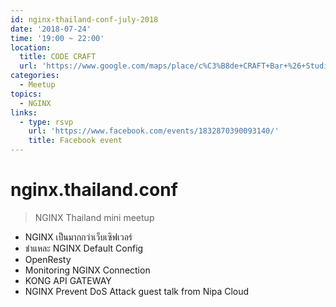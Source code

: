 ```yaml
---
id: nginx-thailand-conf-july-2018
date: '2018-07-24'
time: '19:00 ~ 22:00'
location:
  title: CODE CRAFT
  url: 'https://www.google.com/maps/place/c%C3%B8de+CRAFT+Bar+%26+Studio/@13.8065307,100.5223342,15z/data=!4m5!3m4!1s0x0:0xe9eec03b79e68253!8m2!3d13.8065307!4d100.5223342'
categories:
  - Meetup
topics:
  - NGINX
links:
  - type: rsvp
    url: 'https://www.facebook.com/events/1832870390093140/'
    title: Facebook event
---
```


# nginx.thailand.conf

> NGINX Thailand mini meetup

* NGINX เป็นมากกว่าเว็บเซิฟเวอร์
* ชำแหละ NGINX Default Config
* OpenResty
* Monitoring NGINX Connection
* KONG API GATEWAY
* NGINX Prevent DoS Attack guest talk from Nipa Cloud
